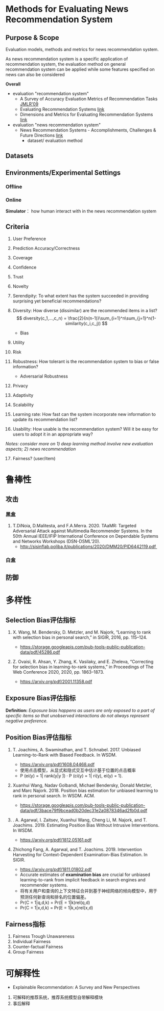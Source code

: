 # Methods for Evaluating News Recommendation System

## Purpose & Scope

Evaluation models, methods and metrics for news recommendation system.  

As news recommendation system is a specific application of recommendation system,  the evaluation method on general recommendation system can be applied while some features specified on news can also be considered

**Overall**

* evaluation "recommendation system"
  * A Survey of Accuracy Evaluation Metrics of Recommendation Tasks [JMLR'09](https://www.jmlr.org/papers/volume10/gunawardana09a/gunawardana09a.pdf)
  * Evaluating Recommendation Systems [link]()
  * Dimensions and Metrics for Evaluating Recommendation Systems [link](2014_Book_RecommendationSystemsInSoftware)
* evaluation "news recommendation system"
   * News Recommendation Systems - Accomplishments, Challenges & Future Directions [link](https://ieeexplore.ieee.org/stamp/stamp.jsp?arnumber=8963698)
     	* dataset/ evaluation method

## Datasets



## Environments/Experimental Settings

### Offline

### Online

**Simulator**： how human interact with in the news recommendation system

## Criteria

1. User Preference

2. Prediction Accuracy/Correctness 

3. Coverage

4. Confidence

5. Trust

6. Novelty

7. Serendipity: To what extent has the system succeeded in providing surprising yet
   beneficial recommendations?

8. Diversity:  How diverse (dissimilar) are the recommended items in a list?
   $$
   diversity(c_1,...,c_n) = \frac{2}{n(n-1)}\sum_{i=1}^n\sum_{j=1}^n(1-similarity(c_i,c_j))
   $$

   * Bias

9. Utility

10. Risk

11. Robustness:  How tolerant is the recommendation system to bias or false information?

    * Adversarial Robustness

12. Privacy

13. Adaptivity

14. Scalability

15. Learning rate: How fast can the system incorporate new information to update its recommendation list?

16. Usability: How usable is the recommendation system? Will it be easy for users to adopt it in an appropriate way?

*Notes: consider more on 1) deep learning method involve new evaluation aspects; 2) news recommendation*

17. Fairness? (user/item)



# 鲁棒性

## 攻击
### 黑盒
1. T.DiNoia, D.Malitesta, and F.A.Merra. 2020. TAaMR: Targeted Adversarial Attack against Multimedia Recommender Systems. In the 50th Annual IEEE/IFIP International Conference on Dependable Systems and Networks Workshops (DSN-DSML’20). 
	- http://sisinflab.poliba.it/publications/2020/DMM20/PID6442119.pdf 

### 白盒

## 防御

# 多样性

## Selection Bias评估指标

1. X. Wang, M. Bendersky, D. Metzler, and M. Najork, “Learning to rank with selection bias in personal search,” in SIGIR, 2016, pp. 115–124. 
	- https://storage.googleapis.com/pub-tools-public-publication-data/pdf/45286.pdf

2. Z. Ovaisi, R. Ahsan, Y. Zhang, K. Vasilaky, and E. Zheleva, “Correcting for selection bias in learning-to-rank systems,” in Proceedings of The Web Conference 2020, 2020, pp. 1863–1873. 
	- https://arxiv.org/pdf/2001.11358.pdf


## Exposure Bias评估指标
**Definition:** *Exposure bias happens as users are only exposed to a part of specific items so that unobserved interactions do not always represent negative preference.* 


## Position Bias评估指标

1. T. Joachims, A. Swaminathan, and T. Schnabel. 2017. Unbiased Learning-to-Rank with Biased Feedback. In WSDM. 
	- https://arxiv.org/pdf/1608.04468.pdf
	- 使用点击模型，从显式和隐式交互中估计基于位置的点击概率
	- P (ei(y) = 1| rank(y|y ̄)) · P (ci(y) = 1| ri(y), ei(y) = 1). 

2. Xuanhui Wang, Nadav Golbandi, Michael Bendersky, Donald Metzler, and Marc Najork. 2018. Position bias estimation for unbiased learning to rank in personal search. In WSDM. ACM. 
	- https://storage.googleapis.com/pub-tools-public-publication-data/pdf/3bace79f9bcead0b20dec31e2a0878346ad2fb0d.pdf

3. .	A. Agarwal, I. Zaitsev, Xuanhui Wang, Cheng Li, M. Najork, and T. Joachims. 2019. Estimating Position Bias Without Intrusive Interventions. In WSDM.
	- https://arxiv.org/pdf/1812.05161.pdf

4. Zhichong Fang, A. Agarwal, and T. Joachims. 2019. Intervention Harvesting for Context-Dependent Examination-Bias Estimation. In SIGIR. 
	- https://arxiv.org/pdf/1811.01802.pdf
	- Accurate estimates of **examination bias** are crucial for unbiased learning-to-rank from implicit feedback in search engines and recommender systems.
	- 将有关用户和查询的上下文特征合并到基于神经网络的倾向模型中，用于预测任何新查询和排名的位置偏差。
	- Pr(C = 1|q,d,k) = Pr(E = 1|k)rel(q,d)
	- Pr(C = 1|x,d,k) = Pr(E = 1|k,x)rel(x,d)  


## Fairness指标

1. Fairness Trough Unawareness
2. Individual Fairness
3. Counter-factual Fairness
4. Group Fairness

# 可解释性
- Explainable Recommendation: A Survey and New Perspectives 

1. 可解释的推荐系统，推荐系统模型自带解释模块
2. 事后解释 



